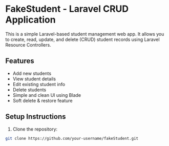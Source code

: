 # FakeStudent - Laravel CRUD Application

This is a simple Laravel-based student management web app. It allows you to create, read, update, and delete (CRUD) student records using Laravel Resource Controllers.

## Features

- Add new students
- View student details
- Edit existing student info
- Delete students
- Simple and clean UI using Blade
- Soft delete & restore feature 


## Setup Instructions

1. Clone the repository:

```bash
git clone https://github.com/your-username/fakeStudent.git


